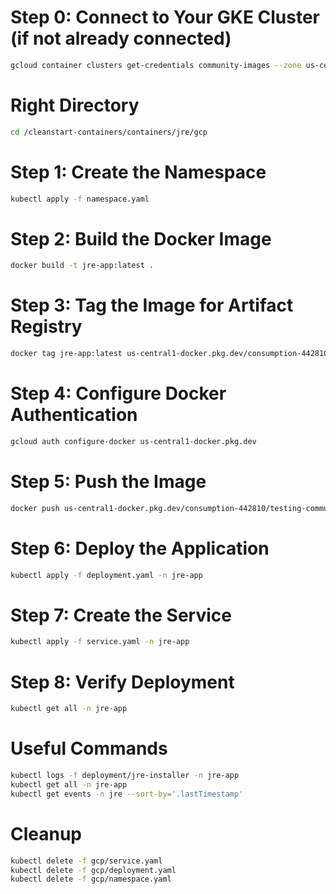 # Step 0: Connect to Your GKE Cluster (if not already connected)
```bash
gcloud container clusters get-credentials community-images --zone us-central1-a
```
# Right Directory
```bash
cd /cleanstart-containers/containers/jre/gcp
```

# Step 1: Create the Namespace
```bash
kubectl apply -f namespace.yaml
```

# Step 2: Build the Docker Image
```bash
docker build -t jre-app:latest .
```

# Step 3: Tag the Image for Artifact Registry
```bash
docker tag jre-app:latest us-central1-docker.pkg.dev/consumption-442810/testing-community-images/jre-app:latest
```

# Step 4: Configure Docker Authentication
```bash
gcloud auth configure-docker us-central1-docker.pkg.dev
```

# Step 5: Push the Image
```bash
docker push us-central1-docker.pkg.dev/consumption-442810/testing-community-images/jre-app:latest
```

# Step 6: Deploy the Application
```bash
kubectl apply -f deployment.yaml -n jre-app
```

# Step 7: Create the Service
```bash
kubectl apply -f service.yaml -n jre-app
```

# Step 8: Verify Deployment
```bash
kubectl get all -n jre-app
```

# Useful Commands
```bash
kubectl logs -f deployment/jre-installer -n jre-app
kubectl get all -n jre-app
kubectl get events -n jre --sort-by='.lastTimestamp'
```

# Cleanup
```bash
kubectl delete -f gcp/service.yaml
kubectl delete -f gcp/deployment.yaml
kubectl delete -f gcp/namespace.yaml
```